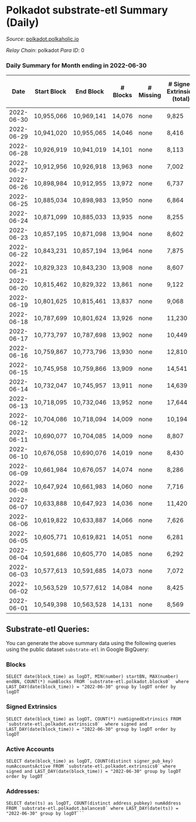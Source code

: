 # Polkadot substrate-etl Summary (Daily)

_Source_: [polkadot.polkaholic.io](https://polkadot.polkaholic.io)

*Relay Chain*: polkadot
*Para ID*: 0



### Daily Summary for Month ending in 2022-06-30


| Date | Start Block | End Block | # Blocks | # Missing | # Signed Extrinsics (total) | # Active Accounts | # Addresses with Balances | # Events | # Transfers | # XCM Transfers In | # XCM Transfers Out |
| ---- | ----------- | --------- | -------- | --------- | --------------------------- | ----------------- | ------------------------- | -------- | ----------- | ------------------ | ------------------- |
| 2022-06-30 | 10,955,066 | 10,969,141 | 14,076 | none  | 9,825 | 3,737 | 996,755 | 371,990 | 8,458 ($59,103,552.27) | 145 ($669,473.79) | 327 ($720,377.97) |
| 2022-06-29 | 10,941,020 | 10,955,065 | 14,046 | none  | 8,416 | 3,355 | 995,534 | 363,272 | 7,057 ($43,825,787.70) | 162 ($778,627.21) | 282 ($441,358.67) |
| 2022-06-28 | 10,926,919 | 10,941,019 | 14,101 | none  | 8,113 | 3,497 | 994,537 | 362,651 | 6,661 ($66,321,005.37) | 137 ($611,158.50) | 312 ($365,512.92) |
| 2022-06-27 | 10,912,956 | 10,926,918 | 13,963 | none  | 7,002 | 2,987 | 993,907 | 352,813 | 5,545 ($32,695,658.12) | 135 ($472,383.72) | 271 ($899,932.70) |
| 2022-06-26 | 10,898,984 | 10,912,955 | 13,972 | none  | 6,737 | 2,844 | 993,217 | 346,090 | 5,402 ($15,290,579.16) | 149 ($501,667.64) | 280 ($848,629.63) |
| 2022-06-25 | 10,885,034 | 10,898,983 | 13,950 | none  | 6,864 | 2,950 | 992,431 | 340,782 | 5,333 ($29,172,023.28) | 128 ($2,373,332.14) | 227 ($4,486,524.97) |
| 2022-06-24 | 10,871,099 | 10,885,033 | 13,935 | none  | 8,255 | 3,479 | 991,710 | 360,150 | 6,859 ($46,943,476.79) | 163 ($535,885.80) | 328 ($1,274,985.52) |
| 2022-06-23 | 10,857,195 | 10,871,098 | 13,904 | none  | 8,602 | 3,233 | 990,895 | 366,203 | 6,567 ($65,814,723.74) | 161 ($818,185.95) | 342 ($1,584,475.51) |
| 2022-06-22 | 10,843,231 | 10,857,194 | 13,964 | none  | 7,875 | 3,122 |  | 354,857 | 6,074 ($128,576,540.77) | 112 ($398,914.45) | 284 ($2,039,473.97) |
| 2022-06-21 | 10,829,323 | 10,843,230 | 13,908 | none  | 8,607 | 3,719 | 989,174 | 364,866 | 7,315 ($57,302,055.73) | 146 ($372,356.44) | 277 ($295,930.06) |
| 2022-06-20 | 10,815,462 | 10,829,322 | 13,861 | none  | 9,122 | 3,820 |  | 363,976 | 7,782 ($49,425,204.47) | 97 ($395,618.68) | 182 ($381,369.49) |
| 2022-06-19 | 10,801,625 | 10,815,461 | 13,837 | none  | 9,068 | 3,593 |  | 363,538 | 7,928 ($52,086,929.71) | 103 ($262,881.82) | 284 ($499,863.35) |
| 2022-06-18 | 10,787,699 | 10,801,624 | 13,926 | none  | 11,230 | 4,347 |  | 383,364 | 10,368 ($71,006,801.96) | 174 ($446,104.06) | 401 ($690,832.51) |
| 2022-06-17 | 10,773,797 | 10,787,698 | 13,902 | none  | 10,449 | 3,563 |  | 369,995 | 7,924 ($77,964,448.67) | 143 ($423,728.53) | 316 ($472,308.10) |
| 2022-06-16 | 10,759,867 | 10,773,796 | 13,930 | none  | 12,810 | 3,896 |  | 383,815 | 8,809 ($123,428,653.82) | 124 ($382,576.89) | 328 ($937,765.28) |
| 2022-06-15 | 10,745,958 | 10,759,866 | 13,909 | none  | 14,541 | 4,775 | 982,253 | 403,710 | 10,806 ($132,857,385.64) | 179 ($898,605.09) | 334 ($610,479.62) |
| 2022-06-14 | 10,732,047 | 10,745,957 | 13,911 | none  | 14,639 | 4,669 | 980,835 | 397,731 | 10,945 ($82,293,030.53) | 171 ($397,670.67) | 452 ($619,078.03) |
| 2022-06-13 | 10,718,095 | 10,732,046 | 13,952 | none  | 17,644 | 6,234 |  | 427,241 | 15,728 ($194,707,371.95) | 269 ($1,037,582.35) | 880 ($962,532.47) |
| 2022-06-12 | 10,704,086 | 10,718,094 | 14,009 | none  | 10,194 | 4,347 | 977,842 | 367,230 | 8,924 ($55,216,312.14) | 164 ($384,590.98) | 565 ($1,017,458.95) |
| 2022-06-11 | 10,690,077 | 10,704,085 | 14,009 | none  | 8,807 | 3,782 | 977,141 | 359,486 | 7,776 ($41,068,786.97) | 121 ($449,019.80) | 441 ($1,294,684.26) |
| 2022-06-10 | 10,676,058 | 10,690,076 | 14,019 | none  | 8,430 | 3,718 |  | 353,478 | 7,171 ($68,631,616.58) | 124 ($542,471.79) | 525 ($2,593,741.72) |
| 2022-06-09 | 10,661,984 | 10,676,057 | 14,074 | none  | 8,286 | 3,958 |  | 352,822 | 7,034 ($53,594,917.93) | 118 ($872,754.43) | 527 ($2,373,236.85) |
| 2022-06-08 | 10,647,924 | 10,661,983 | 14,060 | none  | 7,716 | 3,453 |  | 347,704 | 6,573 ($38,092,095.35) | 132 ($572,543.38) | 475 ($1,076,137.33) |
| 2022-06-07 | 10,633,888 | 10,647,923 | 14,036 | none  | 11,420 | 6,500 |  | 384,018 | 10,417 ($121,689,612.11) | 154 ($579,045.18) | 483 ($1,573,272.08) |
| 2022-06-06 | 10,619,822 | 10,633,887 | 14,066 | none  | 7,626 | 3,259 | 977,805 | 352,666 | 6,491 ($40,631,972.14) | 135 ($907,325.07) | 439 ($1,767,701.75) |
| 2022-06-05 | 10,605,771 | 10,619,821 | 14,051 | none  | 6,281 | 2,674 | 977,062 | 338,329 | 5,106 ($15,768,643.39) | 112 ($572,271.17) | 340 ($1,206,689.58) |
| 2022-06-04 | 10,591,686 | 10,605,770 | 14,085 | none  | 6,292 | 2,691 |  | 299,450 | 5,055 ($16,804,675.45) | 113 ($1,309,832.07) | 425 ($1,657,296.61) |
| 2022-06-03 | 10,577,613 | 10,591,685 | 14,073 | none  | 7,072 | 2,978 |  | 286,797 | 5,842 ($44,075,534.06) | 20 ($43,960.15) | 72 ($640,053.94) |
| 2022-06-02 | 10,563,529 | 10,577,612 | 14,084 | none  | 8,425 | 3,547 |  | 302,665 | 7,066 ($116,815,365.58) | 147 ($802,049.20) | 679 ($1,517,624.59) |
| 2022-06-01 | 10,549,398 | 10,563,528 | 14,131 | none  | 8,569 | 3,709 |  | 295,381 | 7,138 ($76,115,345.07) | 130 ($619,808.63) | 562 ($1,331,019.07) |

## Substrate-etl Queries:
You can generate the above summary data using the following queries using the public dataset `substrate-etl` in Google BigQuery:


### Blocks
```
SELECT date(block_time) as logDT, MIN(number) startBN, MAX(number) endBN, COUNT(*) numBlocks FROM `substrate-etl.polkadot.blocks0`  where LAST_DAY(date(block_time)) = "2022-06-30" group by logDT order by logDT
```


### Signed Extrinsics
```
SELECT date(block_time) as logDT, COUNT(*) numSignedExtrinsics FROM `substrate-etl.polkadot.extrinsics0`  where signed and LAST_DAY(date(block_time)) = "2022-06-30" group by logDT order by logDT
```


### Active Accounts
```
SELECT date(block_time) as logDT, COUNT(distinct signer_pub_key) numAccountsActive FROM `substrate-etl.polkadot.extrinsics0` where signed and LAST_DAY(date(block_time)) = "2022-06-30" group by logDT order by logDT
```


### Addresses:
```
SELECT date(ts) as logDT, COUNT(distinct address_pubkey) numAddress FROM `substrate-etl.polkadot.balances0` where LAST_DAY(date(ts)) = "2022-06-30" group by logDT```

